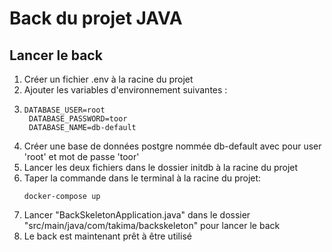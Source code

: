 # Back du projet JAVA

## Lancer le back
1. Créer un fichier .env à la racine du projet
2. Ajouter les variables d'environnement suivantes :
3. ```
   DATABASE_USER=root
    DATABASE_PASSWORD=toor
    DATABASE_NAME=db-default
   ```
4. Créer une base de données postgre nommée db-default avec pour user 'root' et mot de passe 'toor'
5. Lancer les deux fichiers dans le dossier initdb à la racine du projet
6. Taper la commande dans le terminal à la racine du projet:
    ```
    docker-compose up
    ``` 
7. Lancer "BackSkeletonApplication.java" dans le dossier "src/main/java/com/takima/backskeleton" pour lancer le back
8. Le back est maintenant prêt à être utilisé